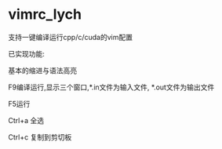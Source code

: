 # vimrc_lych
支持一键编译运行cpp/c/cuda的vim配置


已实现功能:

基本的缩进与语法高亮

F9编译运行,显示三个窗口,*.in文件为输入文件, *.out文件为输出文件

F5运行

Ctrl+a 全选

Ctrl+c 复制到剪切板
